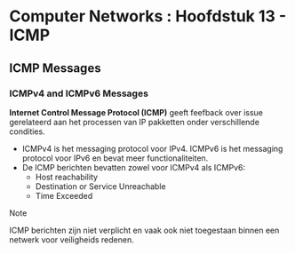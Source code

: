 # Computer Networks : Hoofdstuk 13 - ICMP

## ICMP Messages

### ICMPv4 and ICMPv6 Messages

**Internet Control Message Protocol (ICMP)** geeft feefback over issue gerelateerd aan het processen van IP pakketten onder verschillende condities.

- ICMPv4 is het messaging protocol voor IPv4. ICMPv6 is het messaging protocol voor IPv6 en bevat meer functionaliteiten.
- De ICMP berichten bevatten zowel voor ICMPv4 als ICMPv6:
    - Host reachability
    -  Destination or Service Unreachable
    - Time Exceeded

>[!note]
>ICMP berichten zijn niet verplicht en vaak ook niet toegestaan binnen een netwerk voor veiligheids redenen.